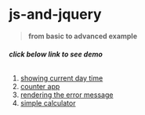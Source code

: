 # js-and-jquery
> **from basic to advanced example** 
###### **click below link to see demo**

1. [showing current day time](https://mnohrneutro.github.io/js-and-jquery/c01/)
2. [counter app](https://mnohrneutro.github.io/js-and-jquery/c02/)
3. [rendering the error message](https://mnohrneutro.github.io/js-and-jquery/c03)
4. [simple calculator](https://mnohrneutro.github.io/js-and-jquery/c04)